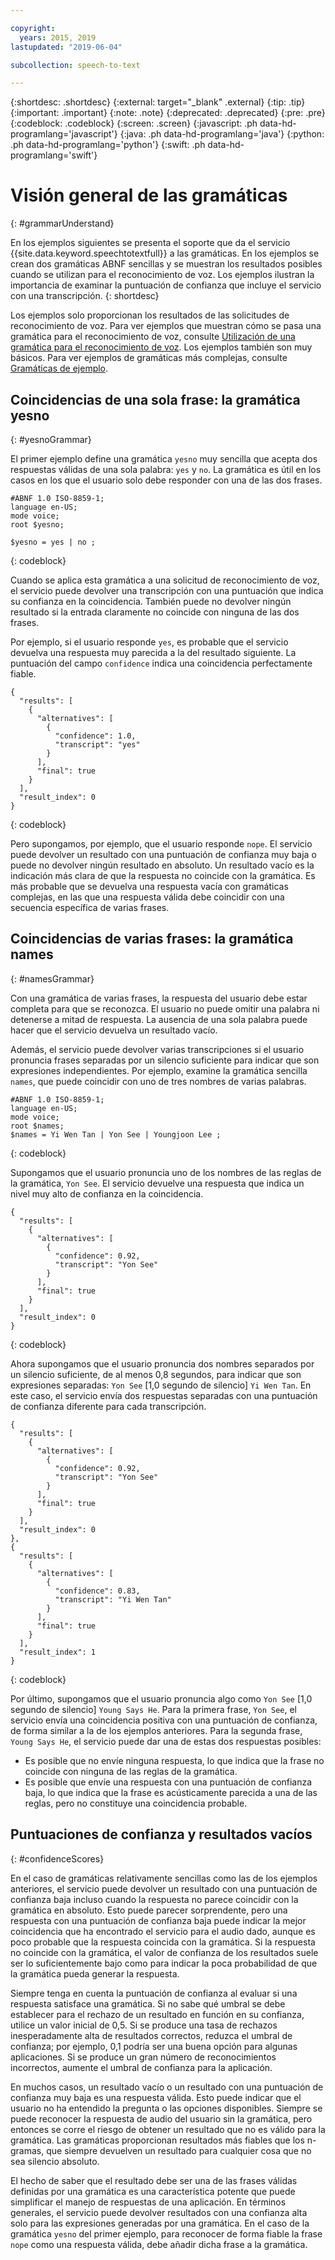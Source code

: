 ```yaml
---

copyright:
  years: 2015, 2019
lastupdated: "2019-06-04"

subcollection: speech-to-text

---
```


{:shortdesc: .shortdesc}
{:external: target="_blank" .external}
{:tip: .tip}
{:important: .important}
{:note: .note}
{:deprecated: .deprecated}
{:pre: .pre}
{:codeblock: .codeblock}
{:screen: .screen}
{:javascript: .ph data-hd-programlang='javascript'}
{:java: .ph data-hd-programlang='java'}
{:python: .ph data-hd-programlang='python'}
{:swift: .ph data-hd-programlang='swift'}

# Visión general de las gramáticas
{: #grammarUnderstand}

En los ejemplos siguientes se presenta el soporte que da el servicio {{site.data.keyword.speechtotextfull}} a las gramáticas. En los ejemplos se crean dos gramáticas ABNF sencillas y se muestran los resultados posibles cuando se utilizan para el reconocimiento de voz. Los ejemplos ilustran la importancia de examinar la puntuación de confianza que incluye el servicio con una transcripción.
{: shortdesc}

Los ejemplos solo proporcionan los resultados de las solicitudes de reconocimiento de voz. Para ver ejemplos que muestran cómo se pasa una gramática para el reconocimiento de voz, consulte [Utilización de una gramática para el reconocimiento de voz](/docs/services/speech-to-text?topic=speech-to-text-grammarUse). Los ejemplos también son muy básicos. Para ver ejemplos de gramáticas más complejas, consulte [Gramáticas de ejemplo](/docs/services/speech-to-text?topic=speech-to-text-grammarExamples).

## Coincidencias de una sola frase: la gramática yesno
{: #yesnoGrammar}

El primer ejemplo define una gramática `yesno` muy sencilla que acepta dos respuestas válidas de una sola palabra: `yes` y `no`. La gramática es útil en los casos en los que el usuario solo debe responder con una de las dos frases.

```
#ABNF 1.0 ISO-8859-1;
language en-US;
mode voice;
root $yesno;

$yesno = yes | no ;
```
{: codeblock}

Cuando se aplica esta gramática a una solicitud de reconocimiento de voz, el servicio puede devolver una transcripción con una puntuación que indica su confianza en la coincidencia. También puede no devolver ningún resultado si la entrada claramente no coincide con ninguna de las dos frases.

Por ejemplo, si el usuario responde `yes`, es probable que el servicio devuelva una respuesta muy parecida a la del resultado siguiente. La puntuación del campo `confidence` indica una coincidencia perfectamente fiable.

```
{
  "results": [
    {
      "alternatives": [
        {
          "confidence": 1.0,
          "transcript": "yes"
        }
      ],
      "final": true
    }
  ],
  "result_index": 0
}
```
{: codeblock}

Pero supongamos, por ejemplo, que el usuario responde `nope`. El servicio puede devolver un resultado con una puntuación de confianza muy baja o puede no devolver ningún resultado en absoluto. Un resultado vacío es la indicación más clara de que la respuesta no coincide con la gramática. Es más probable que se devuelva una respuesta vacía con gramáticas complejas, en las que una respuesta válida debe coincidir con una secuencia específica de varias frases.

## Coincidencias de varias frases: la gramática names
{: #namesGrammar}

Con una gramática de varias frases, la respuesta del usuario debe estar completa para que se reconozca. El usuario no puede omitir una palabra ni detenerse a mitad de respuesta. La ausencia de una sola palabra puede hacer que el servicio devuelva un resultado vacío.

Además, el servicio puede devolver varias transcripciones si el usuario pronuncia frases separadas por un silencio suficiente para indicar que son expresiones independientes. Por ejemplo, examine la gramática sencilla `names`, que puede coincidir con uno de tres nombres de varias palabras.

```
#ABNF 1.0 ISO-8859-1;
language en-US;
mode voice;
root $names;
$names = Yi Wen Tan | Yon See | Youngjoon Lee ;
```
{: codeblock}

Supongamos que el usuario pronuncia uno de los nombres de las reglas de la gramática, `Yon See`. El servicio devuelve una respuesta que indica un nivel muy alto de confianza en la coincidencia.

```
{
  "results": [
    {
      "alternatives": [
        {
          "confidence": 0.92,
          "transcript": "Yon See"
        }
      ],
      "final": true
    }
  ],
  "result_index": 0
}
```
{: codeblock}

Ahora supongamos que el usuario pronuncia dos nombres separados por un silencio suficiente, de al menos 0,8 segundos, para indicar que son expresiones separadas: `Yon See` [1,0 segundo de silencio] `Yi Wen Tan`. En este caso, el servicio envía dos respuestas separadas con una puntuación de confianza diferente para cada transcripción.

```
{
  "results": [
    {
      "alternatives": [
        {
          "confidence": 0.92,
          "transcript": "Yon See"
        }
      ],
      "final": true
    }
  ],
  "result_index": 0
},
{
  "results": [
    {
      "alternatives": [
        {
          "confidence": 0.83,
          "transcript": "Yi Wen Tan"
        }
      ],
      "final": true
    }
  ],
  "result_index": 1
}
```
{: codeblock}

Por último, supongamos que el usuario pronuncia algo como `Yon See` [1,0 segundo de silencio] `Young Says He`. Para la primera frase, `Yon See`, el servicio envía una coincidencia positiva con una puntuación de confianza, de forma similar a la de los ejemplos anteriores. Para la segunda frase, `Young Says He`, el servicio puede dar una de estas dos respuestas posibles:

-   Es posible que no envíe ninguna respuesta, lo que indica que la frase no coincide con ninguna de las reglas de la gramática.
-   Es posible que envíe una respuesta con una puntuación de confianza baja, lo que indica que la frase es acústicamente parecida a una de las reglas, pero no constituye una coincidencia probable.

## Puntuaciones de confianza y resultados vacíos
{: #confidenceScores}

En el caso de gramáticas relativamente sencillas como las de los ejemplos anteriores, el servicio puede devolver un resultado con una puntuación de confianza baja incluso cuando la respuesta no parece coincidir con la gramática en absoluto. Esto puede parecer sorprendente, pero una respuesta con una puntuación de confianza baja puede indicar la mejor coincidencia que ha encontrado el servicio para el audio dado, aunque es poco probable que la respuesta coincida con la gramática. Si la respuesta no coincide con la gramática, el valor de confianza de los resultados suele ser lo suficientemente bajo como para indicar la poca probabilidad de que la gramática pueda generar la respuesta.

Siempre tenga en cuenta la puntuación de confianza al evaluar si una respuesta satisface una gramática. Si no sabe qué umbral se debe establecer para el rechazo de un resultado en función en su confianza, utilice un valor inicial de 0,5. Si se produce una tasa de rechazos inesperadamente alta de resultados correctos, reduzca el umbral de confianza; por ejemplo, 0,1 podría ser una buena opción para algunas aplicaciones. Si se produce un gran número de reconocimientos incorrectos, aumente el umbral de confianza para la aplicación.

En muchos casos, un resultado vacío o un resultado con una puntuación de confianza muy baja es una respuesta válida. Esto puede indicar que el usuario no ha entendido la pregunta o las opciones disponibles. Siempre se puede reconocer la respuesta de audio del usuario sin la gramática, pero entonces se corre el riesgo de obtener un resultado que no es válido para la gramática. Las gramáticas proporcionan resultados más fiables que los n-gramas, que siempre devuelven un resultado para cualquier cosa que no sea silencio absoluto.

El hecho de saber que el resultado debe ser una de las frases válidas definidas por una gramática es una característica potente que puede simplificar el manejo de respuestas de una aplicación. En términos generales, el servicio puede devolver resultados con una confianza alta solo para las expresiones generadas por una gramática. En el caso de la gramática `yesno` del primer ejemplo, para reconocer de forma fiable la frase `nope` como una respuesta válida, debe añadir dicha frase a la gramática.
